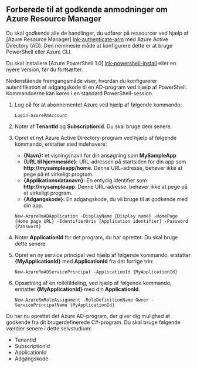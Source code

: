 ## <a name="prepare-to-authenticate-azure-resource-manager-requests"></a>Forberede til at godkende anmodninger om Azure Resource Manager

Du skal godkende alle de handlinger, du udfører på ressourcer ved hjælp af [Azure Resource Manager] [ lnk-authenticate-arm] med Azure Active Directory (AD). Den nemmeste måde at konfigurere dette er at bruge PowerShell eller Azure CLI.

Du skal installere [Azure PowerShell 1.0] [ lnk-powershell-install] eller en nyere version, før du fortsætter.

Nedenstående fremgangsmåde viser, hvordan du konfigurerer autentifikation af adgangskode til en AD-program ved hjælp af PowerShell. Kommandoerne kan køres i en standard PowerShell-session.

1. Log på for at abonnementet Azure ved hjælp af følgende kommando:

    ```
    Login-AzureRmAccount
    ```

2. Noter af **TenantId** og **SubscriptionId**. Du skal bruge dem senere.

3. Opret et nyt Azure Active Directory-program ved hjælp af følgende kommando, erstatter sted indehavere:

    - **{Navn}:** et visningsnavn for din ansøgning som **MySampleApp**
    - **{URL til hjemmeside}:** URL-adressen på startsiden for din app som **http://mysampleapp/home**. Denne URL-adresse, behøver ikke at pege på et virkeligt program.
    - **{Applikationsdatanavn}:** En entydig identifier som **http://mysampleapp**. Denne URL-adresse, behøver ikke at pege på et virkeligt program.
    - **{Adgangskode}:** En adgangskode, du vil bruge til at godkende med din app.

    ```
    New-AzureRmADApplication -DisplayName {Display name} -HomePage {Home page URL} -IdentifierUris {Application identifier} -Password {Password}
    ```
    
4. Noter **ApplicationId** for det program, du har oprettet. Du skal bruge dette senere.

5. Opret en ny service principal ved hjælp af følgende kommando, erstatter **{MyApplicationId}** med **ApplicationId** fra det forrige trin:

    ```
    New-AzureRmADServicePrincipal -ApplicationId {MyApplicationId}
    ```
    
6. Opsætning af en rolletildeling, ved hjælp af følgende kommando, erstatter **{MyApplicationId}** med din **ApplicationId**.

    ```
    New-AzureRmRoleAssignment -RoleDefinitionName Owner -ServicePrincipalName {MyApplicationId}
    ```
    
Du har nu oprettet det Azure AD-program, der giver dig mulighed at godkende fra dit brugerdefinerede C#-program. Du skal bruge følgende værdier senere i dette selvstudium:

- TenantId
- SubscriptionId
- ApplicationId
- Adgangskode

[lnk-authenticate-arm]: https://msdn.microsoft.com/library/azure/dn790557.aspx
[lnk-powershell-install]: ../articles/powershell-install-configure.md
